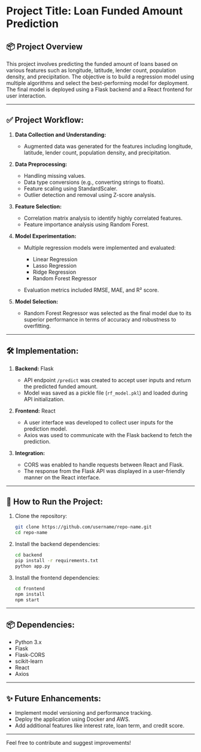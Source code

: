 # Project Title: Loan Funded Amount Prediction

## 📦 Project Overview

This project involves predicting the funded amount of loans based on various features such as longitude, latitude, lender count, population density, and precipitation. The objective is to build a regression model using multiple algorithms and select the best-performing model for deployment. The final model is deployed using a Flask backend and a React frontend for user interaction.

---

## ✅ Project Workflow:

1. **Data Collection and Understanding:**

   * Augmented data was generated for the features including longitude, latitude, lender count, population density, and precipitation.

2. **Data Preprocessing:**

   * Handling missing values.
   * Data type conversions (e.g., converting strings to floats).
   * Feature scaling using StandardScaler.
   * Outlier detection and removal using Z-score analysis.

3. **Feature Selection:**

   * Correlation matrix analysis to identify highly correlated features.
   * Feature importance analysis using Random Forest.

4. **Model Experimentation:**

   * Multiple regression models were implemented and evaluated:

     * Linear Regression
     * Lasso Regression
     * Ridge Regression
     * Random Forest Regressor
   * Evaluation metrics included RMSE, MAE, and R² score.

5. **Model Selection:**

   * Random Forest Regressor was selected as the final model due to its superior performance in terms of accuracy and robustness to overfitting.

---

## 🛠️ Implementation:

1. **Backend:** Flask

   * API endpoint `/predict` was created to accept user inputs and return the predicted funded amount.
   * Model was saved as a pickle file (`rf_model.pkl`) and loaded during API initialization.

2. **Frontend:** React

   * A user interface was developed to collect user inputs for the prediction model.
   * Axios was used to communicate with the Flask backend to fetch the prediction.

3. **Integration:**

   * CORS was enabled to handle requests between React and Flask.
   * The response from the Flask API was displayed in a user-friendly manner on the React interface.

---

## 🚀 How to Run the Project:

1. Clone the repository:

   ```bash
   git clone https://github.com/username/repo-name.git
   cd repo-name
   ```

2. Install the backend dependencies:

   ```bash
   cd backend
   pip install -r requirements.txt
   python app.py
   ```

3. Install the frontend dependencies:

   ```bash
   cd frontend
   npm install
   npm start
   ```

---

## 📦 Dependencies:

* Python 3.x
* Flask
* Flask-CORS
* scikit-learn
* React
* Axios

---

## ✨ Future Enhancements:

* Implement model versioning and performance tracking.
* Deploy the application using Docker and AWS.
* Add additional features like interest rate, loan term, and credit score.

---

Feel free to contribute and suggest improvements!
